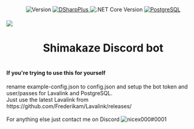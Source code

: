 <p align="center">
    <a>
        <img src="https://img.shields.io/badge/dynamic/xml.svg?style=for-the-badge&color=ff00dd&label=Version&url=https://raw.githubusercontent.com/nicex000/ShimaTempVoice/master/Shimakaze-chan/Directory.Build.props&query=//Project/PropertyGroup/Version" alt="Version">
    </a>
    <a href="https://github.com/DSharpPlus/DSharpPlus">
        <img src="https://img.shields.io/badge/dynamic/xml.svg?style=for-the-badge&logo=NuGet&color=004880&label=DSharpPlus&url=https://raw.githubusercontent.com/nicex000/ShimaTempVoice/master/Shimakaze-chan/Shimakaze-chan.csproj&query=//Project/ItemGroup/PackageReference[@Include='DSharpPlus']/@Version" alt="DSharpPlus">
    </a>
    <a>
        <img src="https://img.shields.io/static/v1?style=for-the-badge&label=core&message=3.1&color=5C2D91&logo=.net" alt=".NET Core Version">
    </a>
    <a href="https://github.com/DSharpPlus/DSharpPlus">
        <img src="https://img.shields.io/badge/dynamic/xml.svg?style=for-the-badge&logo=PostgreSQL&color=336791&label=PostgreSQL&url=https://raw.githubusercontent.com/nicex000/ShimaTempVoice/master/Shimakaze-chan/Shimakaze-chan.csproj&query=//Project/ItemGroup/PackageReference[@Include='Npgsql.EntityFrameworkCore.PostgreSQL']/@Version" alt="PostgreSQL">
    </a>
<p style="align:center;">
<h4>
    <a>
        <img src="https://img.itch.zone/aW1hZ2UyL3VzZXIvMTA1NTQ2My8xMTg1MTYxLnBuZw==/original/RgeWtf.png" alt"Shimakaze Chan">
    </a>
</h4>

<p>
<h1 align="center">Shimakaze Discord bot<h1>

<h4>If you're trying to use this for yourself</h4>
rename example-config.json to config.json and setup the bot token and user/passes for Lavalink and PostgreSQL.
<br>Just use the latest Lavalink from https://github.com/Frederikam/Lavalink/releases/
<br>
<br>
For anything else just contact me on Discord
    <a>
        <img src="https://img.shields.io/static/v1?logo=Discord&style=for-the-badge&label=nicex000&message=%230001&color=7289DA" alt="nicex000#0001">
    </a>
</p>
